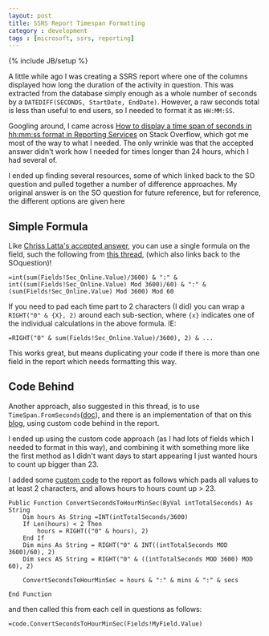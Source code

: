 ```yaml
---
layout: post
title: SSRS Report Timespan Formatting
category : development
tags : [microsoft, ssrs, reporting]
---
```


{% include JB/setup %}

A little while ago I was creating a SSRS report where one of the columns displayed how long the duration of the activity in question. This was extracted from the database simply enough as a whole number of seconds by a `DATEDIFF(SECONDS, StartDate, EndDate)`. However, a raw seconds total is less than useful to end users, so I needed to format it as `HH:MM:SS`.

Googling around, I came across [How to display a time span of seconds in hh:mm:ss format in Reporting Services](http://stackoverflow.com/questions/5332217/how-to-display-a-time-span-of-seconds-in-hhmmss-format-in-reporting-services) on Stack Overflow, which got me most of the way to what I needed. The only wrinkle was that the accepted answer didn't work how I needed for times longer than 24 hours, which I had several of.

I ended up finding several resources, some of which linked back to the SO question and pulled together a number of difference approaches. My original answer is on the SO question for future reference, but for reference, the different options are given here


## Simple Formula

Like [Chriss Latta's accepted answer](http://stackoverflow.com/a/5332844/15667), you can use a single formula on the field, such the following from [this thread][1], (which also links back to the SOquestion)!

    =int(sum(Fields!Sec_Online.Value)/3600) & ":" & int((sum(Fields!Sec_Online.Value) Mod 3600)/60) & ":" & (sum(Fields!Sec_Online.Value) Mod 3600) Mod 60

If you need to pad each time part to 2 characters (I did) you can wrap a `RIGHT("0" & {X}, 2)` around each sub-section, where `{x}` indicates one of the individual calculations in the above formula. IE:

    =RIGHT("0" & sum(Fields!Sec_Online.Value)/3600), 2) & ...

This works great, but means duplicating your code if there is more than one field in the report which needs formatting this way.

## Code Behind

Another approach, also suggested in this thread, is to use `TimeSpan.FromSeconds`([doc][2]), and there is an implementation of that on this [blog][3], using custom code behind in the report.

I ended up using the custom code approach (as I had lots of fields which I needed to format in this way), and combining it with something more like the first method as I didn't want days to start appearing I just wanted hours to count up bigger than 23.

I added some [custom code][3] to the report as follows which pads all values to at least 2 characters, and allows hours to hours count up > 23.

    Public Function ConvertSecondsToHourMinSec(ByVal intTotalSeconds) As String
    	Dim hours As String =INT(intTotalSeconds/3600)
    	If Len(hours) < 2 Then
    		hours = RIGHT(("0" & hours), 2)
    	End If
    	Dim mins As String = RIGHT("0" & INT((intTotalSeconds MOD 3600)/60), 2)
    	Dim secs AS String = RIGHT("0" & ((intTotalSeconds MOD 3600) MOD 60), 2)
    
    	ConvertSecondsToHourMinSec = hours & ":" & mins & ":" & secs
    
    End Function

and then called this from each cell in questions as follows:

    =code.ConvertSecondsToHourMinSec(Fields!MyField.Value)

  [1]: http://social.msdn.microsoft.com/Forums/is/sqlreportingservices/thread/99eebfd7-4ba7-4242-ab5e-a327586694de
  [2]: http://msdn.microsoft.com/en-us/library/system.timespan.fromseconds.aspx
  [3]: http://www.myedocs.com/%5CKB%5CSSRS%20TimeSpan.aspx